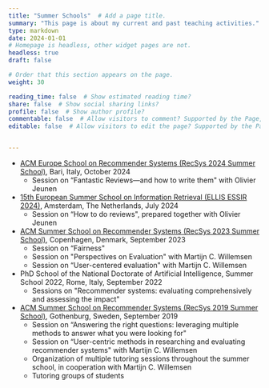 ```yaml
---
title: "Summer Schools"  # Add a page title.
summary: "This page is about my current and past teaching activities."  # Add a page description.
type: markdown
date: 2024-01-01 
# Homepage is headless, other widget pages are not.
headless: true
draft: false

# Order that this section appears on the page.
weight: 30

reading_time: false  # Show estimated reading time?
share: false  # Show social sharing links?
profile: false  # Show author profile?
commentable: false  # Allow visitors to comment? Supported by the Page, Post, and Docs content types.
editable: false  # Allow visitors to edit the page? Supported by the Page, Post, and Docs content types.


---
```

- [ACM Europe School on Recommender Systems (RecSys 2024 Summer School)](https://acmrecsys.github.io/rsss2024/), Bari, Italy, October 2024
  - Session on “Fantastic Reviews—and how to write them" with Olivier Jeunen
- [15th European Summer School on Information Retrieval (ELLIS ESSIR 2024)](https://2024.essir.eu/), Amsterdam, The Netherlands, July 2024
  - Session on “How to do reviews", prepared together with Olivier Jeunen
- [ACM Summer School on Recommender Systems (RecSys 2023 Summer School)](https://acmrecsys.github.io/rsss2023/), Copenhagen, Denmark, September 2023
  - Session on “Fairness"
  - Session on "Perspectives on Evaluation" with Martijn C. Willemsen
  - Session on “User-centered evaluation" with Martijn C. Willemsen
- PhD School of the National Doctorate of Artificial Intelligence, Summer School 2022, Rome, Italy, September 2022
  - Sessions on "Recommender systems: evaluating comprehensively and assessing the impact"
- [ACM Summer School on Recommender Systems (RecSys 2019 Summer School)](https://acmrecsys.github.io/rsss2019/), Gothenburg, Sweden, September 2019
  - Session on “Answering the right questions: leveraging multiple methods to answer what you were looking for"
  - Session on “User-centric methods in researching and evaluating recommender systems" with Martijn C. Willemsen
  - Organization of multiple tutoring sessions throughout the summer school, in cooperation with Martijn C. Willemsen
  - Tutoring groups of students